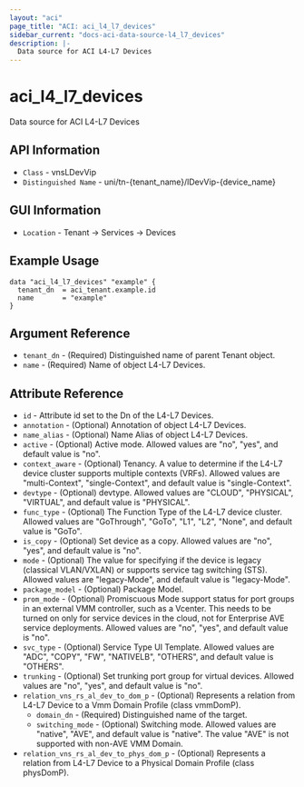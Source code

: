 ```yaml
---
layout: "aci"
page_title: "ACI: aci_l4_l7_devices"
sidebar_current: "docs-aci-data-source-l4_l7_devices"
description: |-
  Data source for ACI L4-L7 Devices
---
```


# aci_l4_l7_devices #

Data source for ACI L4-L7 Devices


## API Information ##

* `Class` - vnsLDevVip
* `Distinguished Name` - uni/tn-{tenant_name}/lDevVip-{device_name}

## GUI Information ##

* `Location` -  Tenant -> Services -> Devices



## Example Usage ##

```hcl
data "aci_l4_l7_devices" "example" {
  tenant_dn  = aci_tenant.example.id
  name       = "example"
}
```

## Argument Reference ##

* `tenant_dn` - (Required) Distinguished name of parent Tenant object.
* `name` - (Required) Name of object L4-L7 Devices.

## Attribute Reference ##
* `id` - Attribute id set to the Dn of the L4-L7 Devices.
* `annotation` - (Optional) Annotation of object L4-L7 Devices.
* `name_alias` - (Optional) Name Alias of object L4-L7 Devices.
* `active` - (Optional) Active mode. Allowed values are "no", "yes", and default value is "no".
* `context_aware` - (Optional) Tenancy. A value to determine if the L4-L7 device cluster supports multiple contexts (VRFs). Allowed values are "multi-Context", "single-Context", and default value is "single-Context".
* `devtype` - (Optional) devtype. Allowed values are "CLOUD", "PHYSICAL", "VIRTUAL", and default value is "PHYSICAL".
* `func_type` - (Optional) The Function Type of the L4-L7 device cluster. Allowed values are "GoThrough", "GoTo", "L1", "L2", "None", and default value is "GoTo".
* `is_copy` - (Optional) Set device as a copy. Allowed values are "no", "yes", and default value is "no".
* `mode` - (Optional) The value for specifying if the device is legacy (classical VLAN/VXLAN) or supports service tag switching (STS). Allowed values are "legacy-Mode", and default value is "legacy-Mode".
* `package_model` - (Optional) Package Model.
* `prom_mode` - (Optional) Promiscuous Mode support status for port groups in an external VMM controller, such as a Vcenter. This needs to be turned on only for service devices in the cloud, not for Enterprise AVE service deployments. Allowed values are "no", "yes", and default value is "no".
* `svc_type` - (Optional) Service Type UI Template. Allowed values are "ADC", "COPY", "FW", "NATIVELB", "OTHERS", and default value is "OTHERS".
* `trunking` - (Optional) Set trunking port group for virtual devices. Allowed values are "no", "yes", and default value is "no".
* `relation_vns_rs_al_dev_to_dom_p` - (Optional) Represents a relation from L4-L7 Device to a Vmm Domain Profile (class vmmDomP).
  * `domain_dn` - (Required) Distinguished name of the target.
  * `switching_mode` - (Optional) Switching mode. Allowed values are "native", "AVE", and default value is "native". The value "AVE" is not supported with non-AVE VMM Domain.
* `relation_vns_rs_al_dev_to_phys_dom_p` - (Optional) Represents a relation from L4-L7 Device to a Physical Domain Profile (class physDomP). 
